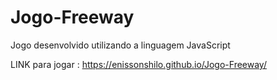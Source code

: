 # Jogo-Freeway
Jogo desenvolvido utilizando a linguagem JavaScript

LINK para jogar : https://enissonshilo.github.io/Jogo-Freeway/
